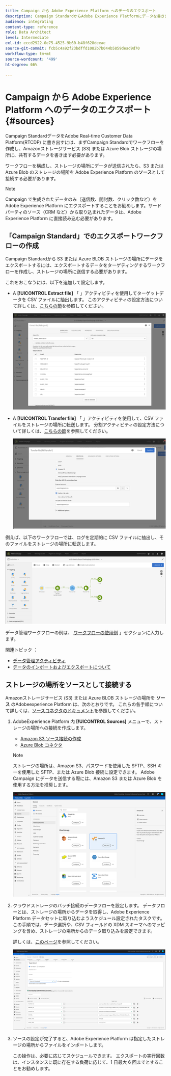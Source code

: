```yaml
---
title: Campaign から Adobe Experience Platform へのデータのエクスポート
description: Campaign StandardからAdobe Experience Platformにデータを書き出す方法を説明します。
audience: integrating
content-type: reference
role: Data Architect
level: Intermediate
exl-id: eccd2922-0e75-4525-9b60-b48f628deeae
source-git-commit: fcb5c4a92f23bdffd1082b7b044b5859dead9d70
workflow-type: tm+mt
source-wordcount: '499'
ht-degree: 66%

---
```


# Campaign から Adobe Experience Platform へのデータのエクスポート {#sources}

Campaign StandardデータをAdobe Real-time Customer Data Platform(RTCDP) に書き出すには、まずCampaign Standardでワークフローを作成し、Amazonストレージサービス (S3) または Azure Blob ストレージの場所に、共有するデータを書き出す必要があります。

ワークフローを構成し、ストレージの場所にデータが送信されたら、S3 または Azure Blob のストレージの場所を Adobe Experience Platform の&#x200B;**ソース**&#x200B;として接続する必要があります。

>[!NOTE]
>
>Campaign で生成されたデータのみ（送信数、開封数、クリック数など）をAdobe Experience Platform にエクスポートすることをお勧めします。サードパーティのソース（CRM など）から取り込まれたデータは、Adobe Experience Platform に直接読み込む必要があります。

## 「Campaign Standard」でのエクスポートワークフローの作成

Campaign Standardから S3 または Azure BLOB ストレージの場所にデータをエクスポートするには、エクスポートするデータをターゲティングするワークフローを作成し、ストレージの場所に送信する必要があります。

これをおこなうには、以下を追加して設定します。

* A **[!UICONTROL Extract file]** 「 」アクティビティを使用してターゲットデータを CSV ファイルに抽出します。 このアクティビティの設定方法について詳しくは、[こちらの節](../../automating/using/extract-file.md)を参照してください。

  ![](assets/rtcdp-extract-file.png)

* A **[!UICONTROL Transfer file]** 「 」アクティビティを使用して、CSV ファイルをストレージの場所に転送します。 分割アクティビティの設定方法について詳しくは、[こちらの節](../../automating/using/transfer-file.md)を参照してください。

  ![](assets/rtcdp-transfer-file.png)

例えば、以下のワークフローでは、ログを定期的に CSV ファイルに抽出し、そのファイルをストレージの場所に転送します。

![](assets/aep-export.png)

データ管理ワークフローの例は、 [ワークフローの使用例](../../automating/using/about-workflow-use-cases.md#management) 」セクションに入力します。

関連トピック ： 

* [データ管理アクティビティ](../../automating/using/about-data-management-activities.md)
* [データのインポートおよびエクスポートについて](../../automating/using/about-data-import-and-export.md)


## ストレージの場所をソースとして接続する

Amazonストレージサービス (S3) または Azure BLOB ストレージの場所を **ソース** のAdobeexperience Platform は、次のとおりです。 これらの各手順について詳しくは、[ソースコネクタのドキュメント](https://experienceleague.adobe.com/docs/experience-platform/sources/home.html?lang=ja)を参照してください。

1. AdobeExperience Platform 内 **[!UICONTROL Sources]** メニューで、ストレージの場所への接続を作成します。

   * [Amazon S3 ソース接続の作成](https://experienceleague.adobe.com/docs/experience-platform/sources/ui-tutorials/create/cloud-storage/s3.html?lang=ja)
   * [Azure Blob コネクタ](https://experienceleague.adobe.com/docs/experience-platform/sources/connectors/cloud-storage/blob.html?lang=ja)

   >[!NOTE]
   >
   >ストレージの場所は、Amazon S3、パスワードを使用した SFTP、SSH キーを使用した SFTP、または Azure Blob 接続に設定できます。 Adobe Campaign にデータを送信する際には、Amazon S3 または Azure Blob を使用する方法を推奨します。

   ![](assets/rtcdp-connector.png)

1. クラウドストレージのバッチ接続のデータフローを設定します。 データフローとは、ストレージの場所からデータを取得し、Adobe Experience Platform データセットに取り込むようスケジュール設定されたタスクです。 この手順では、データ選択や、CSV フィールドの XDM スキーマへのマッピングを含め、ストレージの場所からのデータ取り込みを設定できます。

   詳しくは、[このページ](https://experienceleague.adobe.com/docs/experience-platform/sources/ui-tutorials/dataflow/cloud-storage.html?lang=ja)を参照してください。

   ![](assets/rtcdp-map-xdm.png)

1. ソースの設定が完了すると、Adobe Experience Platform は指定したストレージの場所からファイルをインポートします。

   この操作は、必要に応じてスケジュールできます。 エクスポートの実行回数は、インスタンスに既に存在する負荷に応じて、1 日最大 6 回までとすることをお勧めします。
